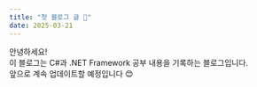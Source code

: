 ```yaml
---
title: "첫 블로그 글 🎉"
date: 2025-03-21
---
```


안녕하세요!  
이 블로그는 C#과 .NET Framework 공부 내용을 기록하는 블로그입니다.  
앞으로 계속 업데이트할 예정입니다 😊
